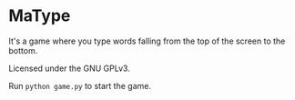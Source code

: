 MaType
======

It's a game where you type words falling from the top of the screen to the bottom.

Licensed under the GNU GPLv3.

Run `python game.py` to start the game.
